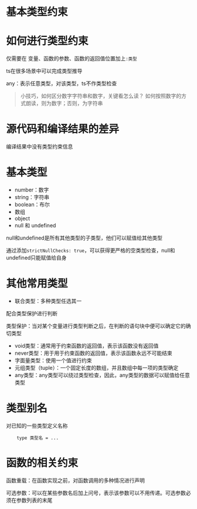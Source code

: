 # 基本类型约束

# 如何进行类型约束

仅需要在 变量、函数的参数、函数的返回值位置加上```:类型```

ts在很多场景中可以完成类型推导

any：表示任意类型，对该类型，ts不作类型检查

> 小技巧，如何区分数字字符串和数字，关键看怎么读？
> 如何按照数字的方式朗读，则为数字；否则，为字符串

# 源代码和编译结果的差异

编译结果中没有类型约束信息

# 基本类型

- number：数字
- string：字符串
- boolean：布尔
- 数组
- object
- null 和 undefined

null和undefined是所有其他类型的子类型，他们可以赋值给其他类型

通过添加```strictNullChecks: true```，可以获得更严格的空类型检查，null和undefined只能赋值给自身

# 其他常用类型

- 联合类型：多种类型任选其一

配合类型保护进行判断

类型保护：当对某个变量进行类型判断之后，在判断的语句块中便可以确定它的确切类型

- void类型：通常用于约束函数的返回值，表示该函数没有返回值
- never类型：用于用于约束函数的返回值，表示该函数永远不可能结束
- 字面量类型：使用一个值进行约束
- 元组类型（tuple）：一个固定长度的数组，并且数组中每一项的类型确定
- any类型：any类型可以绕过类型检查，因此，any类型的数据可以赋值给任意类型

# 类型别名

对已知的一些类型定义名称

```
    type 类型名 = ...
```

# 函数的相关约束

函数重载：在函数实现之前，对函数调用的多种情况进行声明

可选参数：可以在某些参数名后加上问号，表示该参数可以不用传递。可选参数必须在参数列表的末尾